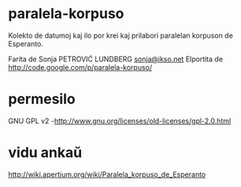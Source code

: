 # paralela-korpuso


Kolekto de datumoj kaj ilo por krei kaj prilabori paralelan korpuson de Esperanto.

Farita de Sonja PETROVIĆ LUNDBERG <sonja@ikso.net>
Elportita de http://code.google.com/p/paralela-korpuso/




# permesilo
GNU GPL v2 -http://www.gnu.org/licenses/old-licenses/gpl-2.0.html

# vidu ankaŭ
http://wiki.apertium.org/wiki/Paralela_korpuso_de_Esperanto


